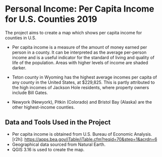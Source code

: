 # Personal Income: Per Capita Income for U.S. Counties 2019

The project aims to create a map which shows per capita income for counties in U.S. 

* Per capita income is a measure of the amount of money earned per person in a county. 
It can be interpreted as the average per-person income and is a useful indicator for the standard of living and quality of life of the population.
Areas with higher levels of income are shaded darker.

* Teton county in Wyoming has the highest average incomes per capita of any county in the United States, at $229,825. This is partly attributed to the high incomes of Jackson Hole residents, where property owners include Bill Gates. 

* Newyork (Newyork), Pitkin (Colorado) and Bristol Bay (Alaska) are the other highest-income counties.
		
## Data and Tools Used in the Project
* Per capita income is obtained from U.S. Bureau of Economic Analysis.[r2h]: https://apps.bea.gov/iTable/iTable.cfm?reqid=70&step=1&acrdn=6
* Geographical data sourced from Natural Earth.
* QGIS 3.16 is used to create the map.
